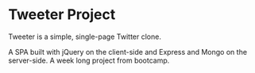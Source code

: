 # Tweeter Project

Tweeter is a simple, single-page Twitter clone.

A SPA built with jQuery on the client-side and Express and Mongo on the server-side.  A week long project from bootcamp. 
